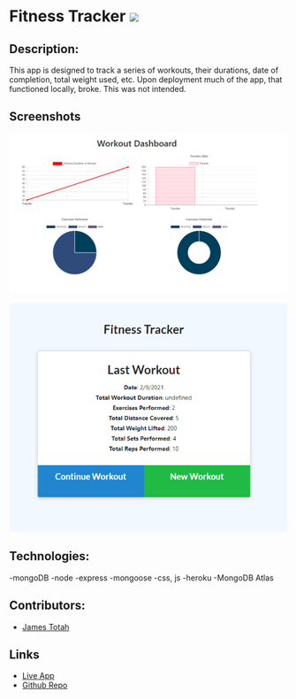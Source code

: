 # Fitness Tracker <img src="https://img.shields.io/badge/LICENSE-mit-green"/>

## Description:

This app is designed to track a series of workouts, their durations, date of completion, total weight used, etc. Upon deployment much of the app, that functioned locally, broke. This was not intended.

## Screenshots

![Workout](./public/img/Workout.png)

![Last Workout](./public/img/LastWorkout.png)

## Technologies:

-mongoDB
-node
-express
-mongoose
-css, js
-heroku
-MongoDB Atlas

## Contributors:

- [James Totah ](https://github.com/jtwob)

## Links

- [Live App](https://polar-river-32276.herokuapp.com/)
- [Github Repo](https://github.com/jtwob/Workout-Tracker)
